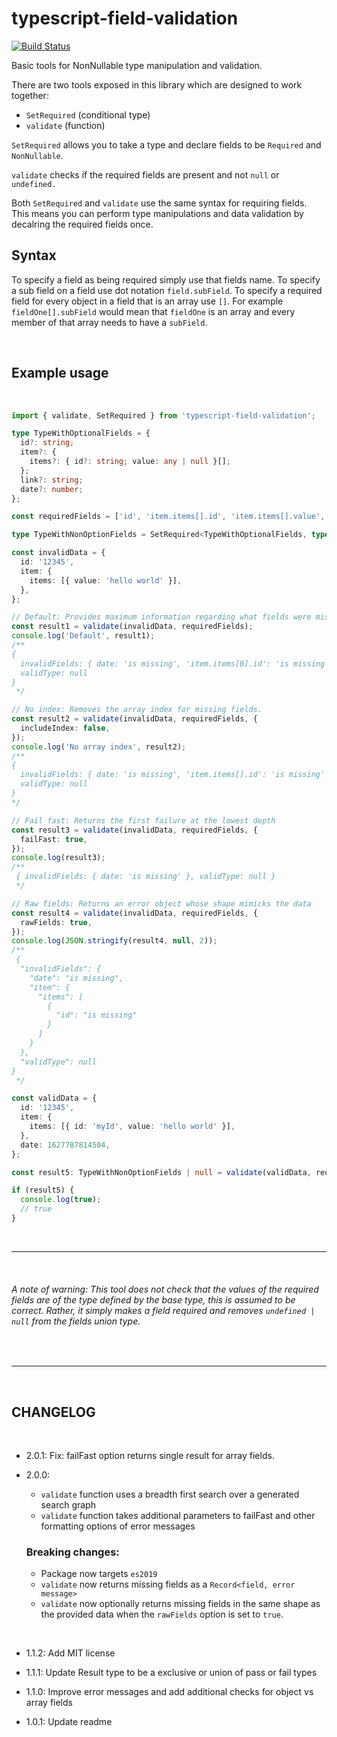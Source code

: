 # typescript-field-validation

[![Build Status](https://travis-ci.com/jamespeterschinner/typescript-field-validation.svg?branch=master)](https://travis-ci.com/jamespeterschinner/typescript-field-validation)

Basic tools for NonNullable type manipulation and validation.

There are two tools exposed in this library which are designed to work together:

- `SetRequired` (conditional type)
- `validate` (function)

`SetRequired` allows you to take a type and declare fields to be `Required` and `NonNullable`.

`validate` checks if the required fields are present and not `null` or `undefined.`

Both `SetRequired` and `validate` use the same syntax for requiring fields. This means you can perform type manipulations and data validation by decalring the required fields once.

## Syntax

To specify a field as being required simply use that fields name. To specify a sub field on a field use dot notation `field.subField`. To specify a required field for every object in a field that is an array use `[]`. For example `fieldOne[].subField` would mean that `fieldOne` is an array and every member of that array needs to have a `subField`.

<br/>

## Example usage

<br/>

```typescript
import { validate, SetRequired } from 'typescript-field-validation';

type TypeWithOptionalFields = {
  id?: string;
  item?: {
    items?: { id?: string; value: any | null }[];
  };
  link?: string;
  date?: number;
};

const requiredFields = ['id', 'item.items[].id', 'item.items[].value', 'date'] as const;

type TypeWithNonOptionFields = SetRequired<TypeWithOptionalFields, typeof requiredFields[number]>;

const invalidData = {
  id: '12345',
  item: {
    items: [{ value: 'hello world' }],
  },
};

// Default: Provides maximum information regarding what fields were missing
const result1 = validate(invalidData, requiredFields);
console.log('Default', result1);
/**
{
  invalidFields: { date: 'is missing', 'item.items[0].id': 'is missing' },
  validType: null
}
 */

// No index: Removes the array index for missing fields.
const result2 = validate(invalidData, requiredFields, {
  includeIndex: false,
});
console.log('No array index', result2);
/**
{
  invalidFields: { date: 'is missing', 'item.items[].id': 'is missing' },
  validType: null
}
*/

// Fail fast: Returns the first failure at the lowest depth
const result3 = validate(invalidData, requiredFields, {
  failFast: true,
});
console.log(result3);
/**
 { invalidFields: { date: 'is missing' }, validType: null }
 */

// Raw fields: Returns an error object whose shape mimicks the data
const result4 = validate(invalidData, requiredFields, {
  rawFields: true,
});
console.log(JSON.stringify(result4, null, 2));
/**
 {
  "invalidFields": {
    "date": "is missing",
    "item": {
      "items": [
        {
          "id": "is missing"
        }
      ]
    }
  },
  "validType": null
}
 */

const validData = {
  id: '12345',
  item: {
    items: [{ id: 'myId', value: 'hello world' }],
  },
  date: 1627787814504,
};

const result5: TypeWithNonOptionFields | null = validate(validData, requiredFields).validType;

if (result5) {
  console.log(true);
  // true
}
```

<br/>

---

<br/>

###### A note of warning: This tool does not check that the values of the required fields are of the type defined by the base type, this is assumed to be correct. Rather, it simply makes a field required and removes `undefined | null` from the fields union type.

<br>

---

<br/>

## CHANGELOG

<br/>

- 2.0.1: Fix: failFast option returns single result for array fields.

- 2.0.0:

  - `validate` function uses a breadth first search over a generated search graph
  - `validate` function takes additional parameters to failFast and other formatting options of error messages

  ### Breaking changes:

  - Package now targets `es2019`
  - `validate` now returns missing fields as a `Record<field, error message>`
  - `validate` now optionally returns missing fields in the same shape as the provided data when the `rawFields` option is set to `true`.

<br/>

- 1.1.2:
  Add MIT license

- 1.1.1:
  Update Result type to be a exclusive or union of pass or fail types

- 1.1.0:
  Improve error messages and add additional checks for object vs array fields

- 1.0.1:
  Update readme
